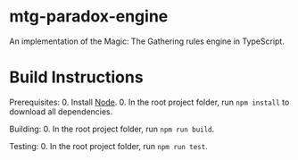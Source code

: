 # mtg-paradox-engine
An implementation of the Magic: The Gathering rules engine in TypeScript.

# Build Instructions

Prerequisites:
0. Install [Node](https://nodejs.org/en/).
0. In the root project folder, run `npm install` to download all dependencies.

Building:
0. In the root project folder, run `npm run build`.

Testing:
0. In the root project folder, run `npm run test`.
